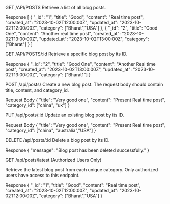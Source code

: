 GET /API/POSTS
Retrieve a list of all blog posts.

Response
[
  {
    "_id": "1",
    "title": "Good",
    "content": "Real time post",
    "created_at": "2023-10-02T12:00:00Z",
    "updated_at": "2023-10-02T12:00:00Z",
    "category": ["Bharat","USA"]
  },
  {
    "_id": "2",
    "title": "Good One",
    "content": "Another real time post",
    "created_at": "2023-10-02T13:00:00Z",
    "updated_at": "2023-10-02T13:00:00Z",
    "category": ["Bharat"]
  }
]

GET /API/POSTS/:id
Retrieve a specific blog post by its ID.

Response
{
    "_id": "2",
    "title": "Good One",
    "content": "Another Real time post",
    "created_at": "2023-10-02T13:00:00Z",
    "updated_at": "2023-10-02T13:00:00Z",
    "category": ["Bharat1"]
  }

POST /api/posts/
Create a new blog post. The request body should contain title, content, and category_id.

Request Body
{
  "title": "Very good one",
  "content": "Present Real time post",
  "category_id": ["china", "uk"]
}

PUT /api/posts/:id
Update an existing blog post by its ID.

Request Body
{
  "title": "Very good one",
  "content": "Present Real time post",
  "category_id": ["china", "australia","USA"]
}

DELETE /api/posts/:id
Delete a blog post by its ID.

Response
{
  "message": "Blog post  has been deleted successfully."
}

GET /api/posts/latest (Authorized Users Only)

Retrieve the latest blog post from each unique category. Only authorized users have access to this endpoint.

Response
 {
    "_id": "1",
    "title": "Good",
    "content": "Real time post",
    "created_at": "2023-10-02T12:00:00Z",
    "updated_at": "2023-10-02T12:00:00Z",
    "category": ["Bharat","USA"]
  }
